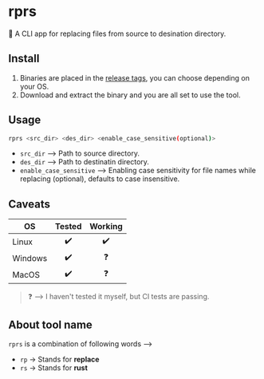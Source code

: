 # rprs
:crab: A CLI app for replacing files from source to desination directory.

## Install
1. Binaries are placed in the [release tags](https://github.com/Karthik-d-k/rprs/releases/tag/v0.1.0-alpha), you can choose depending on your OS.
2. Download and extract the binary and you are all set to use the tool.

## Usage
```bash
rprs <src_dir> <des_dir> <enable_case_sensitive(optional)>
```
- `src_dir` --> Path to source directory.
- `des_dir` --> Path to destinatin directory.
- `enable_case_sensitive` --> Enabling case sensitivity for file names while replacing (optional), defaults to case insensitive.

## Caveats
|OS      | Tested           | Working          |
|--------|:----------------:|:----------------:|
|Linux   |:heavy_check_mark:|:heavy_check_mark:|
|Windows |:heavy_check_mark:|:question:        |
|MacOS   |:heavy_check_mark:|:question:        |
> :question: --> I haven't tested it myself, but CI tests are passing.

## About tool name
`rprs` is a combination of following words -->
- `rp` -> Stands for **replace**
- `rs` -> Stands for **rust**
